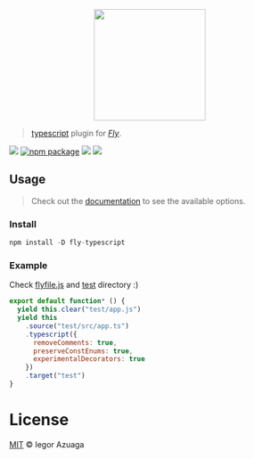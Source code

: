 <div align="center">
  <a href="http://github.com/flyjs/fly">
    <img width=200px  src="https://cloud.githubusercontent.com/assets/8317250/8733685/0be81080-2c40-11e5-98d2-c634f076ccd7.png">
  </a>
</div>

> [typescript](https://github.com/Microsoft/TypeScript) plugin for _[Fly][fly]_.

[![][fly-badge]][fly]
[![npm package][npm-ver-link]][releases]
[![][dl-badge]][npm-pkg-link]
[![][mit-badge]][mit]

## Usage
> Check out the [documentation](https://github.com/Microsoft/TypeScript) to see the available options.

### Install

```a
npm install -D fly-typescript
```

### Example

Check [flyfile.js](https://github.com/kashiro/fly-typescript/blob/master/flyfile.js) and [test](https://github.com/iiegor/fly-typescript/blob/master/test) directory :)

```js
export default function* () {
  yield this.clear("test/app.js")
  yield this
    .source("test/src/app.ts")
    .typescript({
      removeComments: true,
      preserveConstEnums: true,
      experimentalDecorators: true
    })
    .target("test")
}
```

# License

[MIT][mit] © Iegor Azuaga


[mit]:          http://opensource.org/licenses/MIT
[contributors]: https://github.com/iiegor/fly-typescript/graphs/contributors
[releases]:     https://github.com/iiegor/fly-typescript/releases
[fly]:          https://www.github.com/flyjs/fly
[fly-badge]:    https://img.shields.io/badge/fly-JS-05B3E1.svg?style=flat-square
[mit-badge]:    https://img.shields.io/badge/license-MIT-444444.svg?style=flat-square
[npm-pkg-link]: https://www.npmjs.org/package/fly-typescript
[npm-ver-link]: https://img.shields.io/npm/v/fly-typescript.svg?style=flat-square
[dl-badge]:     http://img.shields.io/npm/dm/fly-typescript.svg?style=flat-square
